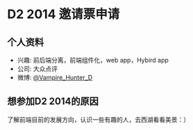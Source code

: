 # D2 2014 邀请票申请

## 个人资料

- 兴趣: 前后端分离，前端组件化，web app，Hybird app
- 公司: 大众点评
- 微博: [@Vampire_Hunter_D](http://weibo.com/vampirehunterd)

## 想参加D2 2014的原因

了解前端目前的发展方向，认识一些有趣的人，去西湖看看美景：）